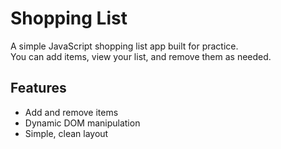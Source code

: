 # Shopping List

A simple JavaScript shopping list app built for practice.  
You can add items, view your list, and remove them as needed.

## Features
- Add and remove items
- Dynamic DOM manipulation
- Simple, clean layout

